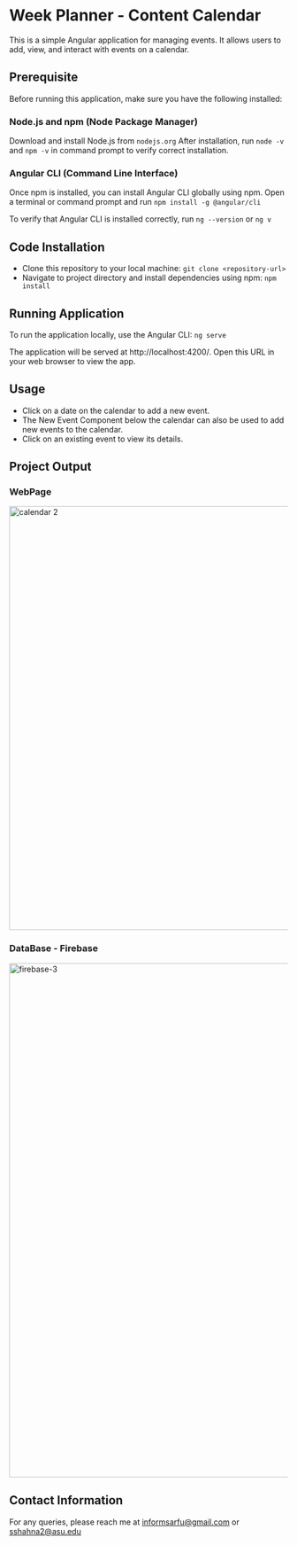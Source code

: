 # Week Planner - Content Calendar

This is a simple Angular application for managing events. It allows users to add, view, and interact with events on a calendar.

## Prerequisite
Before running this application, make sure you have the following installed:

### Node.js and npm (Node Package Manager) 

Download and install Node.js from `nodejs.org`
After installation, run `node -v` and `npm -v` in command prompt to verify correct installation.

### Angular CLI (Command Line Interface)

Once npm is installed, you can install Angular CLI globally using npm. Open a terminal or command prompt and run `npm install -g @angular/cli`

To verify that Angular CLI is installed correctly, run `ng --version` or `ng v`

## Code Installation

- Clone this repository to your local machine: `git clone <repository-url>`
- Navigate to project directory and install dependencies using npm: `npm install`

## Running Application

To run the application locally, use the Angular CLI: `ng serve`

The application will be served at http://localhost:4200/. Open this URL in your web browser to view the app.

## Usage

- Click on a date on the calendar to add a new event.
- The New Event Component below the calendar can also be used to add new events to the calendar.
- Click on an existing event to view its details.

## Project Output

### WebPage
<img width="765" alt="calendar 2" src="https://github.com/informsarfu/Content_Calendar/assets/78136256/1d1aab57-1967-4022-9c47-c29d414bd86d">

### DataBase - Firebase
<img width="928" alt="firebase-3" src="https://github.com/informsarfu/Content_Calendar/assets/78136256/e20088ab-8208-482f-a70e-e987ceb2fa10">

## Contact Information

For any queries, please reach me at informsarfu@gmail.com or sshahna2@asu.edu
